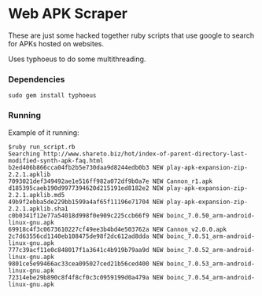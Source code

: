 Web APK Scraper
==================

These are just some hacked together ruby scripts that use google to search for APKs hosted on websites.

Uses typhoeus to do some multithreading. 


### Dependencies
```
sudo gem install typhoeus
```

### Running
Example of it running:
```
$ruby run_script.rb
Searching http://www.shareto.biz/hot/index-of-parent-directory-last-modified-synth-apk-faq.html
b2ed406b866cca04fb2b5e730daa9d8244edb0b3 NEW play-apk-expansion-zip-2.2.1.apklib
7093021def349492ae1e516ff982a072df9b0a7e NEW Cannon_r1.apk
d185395caeb190d9977394620d215191ed8182e2 NEW play-apk-expansion-zip-2.2.1.apklib.md5
49b9f2ebba5de229bb1599a4af65f11196e71704 NEW play-apk-expansion-zip-2.2.1.apklib.sha1
c0b0341f12e77a54018d998f0e909c225ccb66f9 NEW boinc_7.0.50_arm-android-linux-gnu.apk
69918c4f3c0673610227cf49ee3b4bd4e503762a NEW Cannon_v2.0.0.apk
2c7d63556cd1140eb108475de98f2dc612ad8dda NEW boinc_7.0.51_arm-android-linux-gnu.apk
777c39acf11e0c848017f1a3641c4b919b79aa9d NEW boinc_7.0.52_arm-android-linux-gnu.apk
9801ce5e99466ac33cea095027ced21b56ced400 NEW boinc_7.0.53_arm-android-linux-gnu.apk
72314ebe29b890c8f4f8cf0c3c0959199d0a479a NEW boinc_7.0.54_arm-android-linux-gnu.apk
```
